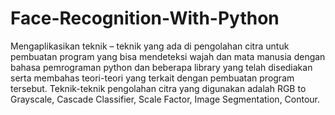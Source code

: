 # Face-Recognition-With-Python
Mengaplikasikan teknik – teknik yang ada di pengolahan citra untuk pembuatan program yang bisa mendeteksi wajah dan mata manusia dengan bahasa pemrograman python dan beberapa library yang telah disediakan serta membahas teori-teori yang terkait dengan pembuatan program tersebut. Teknik-teknik pengolahan citra yang digunakan adalah RGB to Grayscale, Cascade Classifier, Scale Factor, Image Segmentation, Contour.
